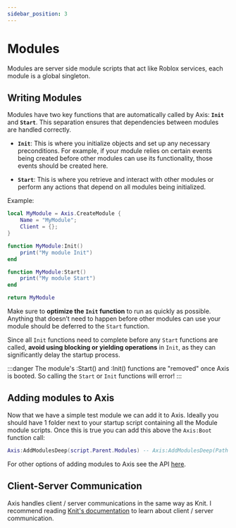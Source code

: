 ```yaml
---
sidebar_position: 3
---
```


# Modules

Modules are server side module scripts that act like Roblox services, each module is a global singleton.

## Writing Modules

Modules have two key functions that are automatically called by Axis: **`Init`** and **`Start`**. This separation ensures that dependencies between modules are handled correctly.

- **`Init`**: This is where you initialize objects and set up any necessary preconditions. For example, if your module relies on certain events being created before other modules can use its functionality, those events should be created here.

- **`Start`**: This is where you retrieve and interact with other modules or perform any actions that depend on all modules being initialized.

Example:

```lua
local MyModule = Axis.CreateModule {
    Name = "MyModule";
    Client = {};
}

function MyModule:Init()
    print("My module Init")
end

function MyModule:Start()
    print("My module Start")
end

return MyModule
```

Make sure to **optimize the `Init` function** to run as quickly as possible. Anything that doesn’t need to happen before other modules can use your module should be deferred to the `Start` function. 

Since all `Init` functions need to complete before any `Start` functions are called, **avoid using blocking or yielding operations** in `Init`, as they can significantly delay the startup process.

:::danger 
The module's :Start() and :Init() functions are "removed" once Axis is booted. So calling the `Start` or `Init` functions will error!
:::

## Adding modules to Axis

Now that we have a simple test module we can add it to Axis. Ideally you should have 1 folder next to your startup script containing all the Module module scripts. Once this is true you can add this above the `Axis:Boot` function call:
```lua
Axis:AddModulesDeep(script.Parent.Modules) -- Axis:AddModulesDeep(Path to modules folder)
```
For other options of adding modules to Axis see the API [here](../api/Axis#AddModule).

## Client-Server Communication
Axis handles client / server communications in the same way as Knit. I recommend reading [Knit's documentation](https://sleitnick.github.io/Knit/docs/services#client-communication) to learn about client / server communication.